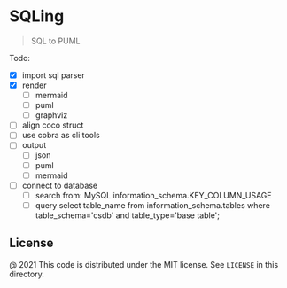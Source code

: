 # SQLing

> SQL to PUML

Todo:

 - [x] import sql parser
 - [x] render
    - [ ] mermaid
    - [ ] puml
    - [ ] graphviz
 - [ ] align coco struct
 - [ ] use cobra as cli tools
 - [ ] output
    - [ ] json
    - [ ] puml
    - [ ] mermaid
 - [ ] connect to database
    - [ ] search from: MySQL information_schema.KEY_COLUMN_USAGE
    - [ ] query select table_name from information_schema.tables where table_schema='csdb' and table_type='base table';

License
---

@ 2021 This code is distributed under the MIT license. See `LICENSE` in this directory.
